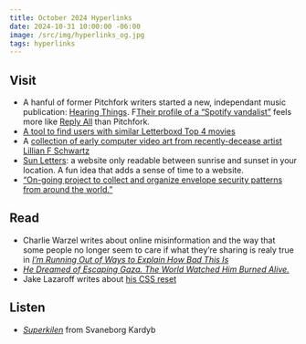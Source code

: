 ```yaml
---
title: October 2024 Hyperlinks
date: 2024-10-31 10:00:00 -06:00
image: /src/img/hyperlinks_og.jpg
tags: hyperlinks
---
```


## Visit

- A hanful of former Pitchfork writers started a new, independant music publication: [Hearing Things](https://www.hearingthings.co). F[Their profile of a “Spotify vandalist”](https://www.hearingthings.co/confessions-of-a-spotify-vandal/) feels more like [Reply All](https://gimletmedia.com/shows/reply-all/o2h8bx) than Pitchfork.
- [A tool to find users with similar Letterboxd Top 4 movies](https://letterboxd-besties.glitch.me/besties)
- A [collection of early computer video art from recently-decease artist Lillian F Schwartz](http://lillian.com/films/)
- [Sun Letters](https://mifsud.org/sun): a website only readable between sunrise and sunset in your location. A fun idea that adds a sense of time to a website.
- [“On-going project to collect and organize envelope security patterns from around the world.”](https://www.flickr.com/photos/josephking/albums/72157594547931731/with/397447508)

## Read
- Charlie Warzel writes about online misinformation and the way that some people no longer seem to care if what they’re sharing is realy true in [*I’m Running Out of Ways to Explain How Bad This Is*](https://www.theatlantic.com/technology/archive/2024/10/hurricane-milton-conspiracies-misinformation/680221/?gift=bQgJMMVzeo8RHHcE1_KM0QW0K3DKS019CAwkgCJs0j8&utm_source=copy-link&utm_medium=social&utm_campaign=share)
- [*He Dreamed of Escaping Gaza. The World Watched Him Burned Alive.*](https://www.nytimes.com/2024/10/20/world/middleeast/gaza-escape-burned.html?unlocked_article_code=1.VE4.ZyCJ.DcM1ltZrZj1T&smid=url-share)
- Jake Lazaroff writes about [his CSS reset](https://jakelazaroff.com/words/my-modern-css-reset/)

## Listen
- [*Superkilen*](https://svaneborgkardyb.bandcamp.com/album/superkilen) from Svaneborg Kardyb